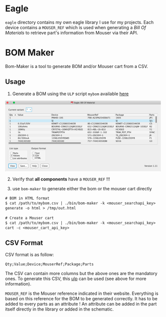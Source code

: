 # Eagle

`eagle` directory contains my own eagle library I use for my projects.
Each device contains a `MOUSER_REF` which is used when generating a *Bill Of Materials* to retrieve part's information from Mouser via their API.

# BOM Maker
Bom-Maker is a tool to generate BOM and/or Mouser cart from a CSV.

## Usage

1. Generate a BOM using the `ULP` script `mybom` available [here](eagle/ulps/mybom.ulp)

![mybom export](doc/img/mybom.png)

2. Verify that **all components** have a `MOUSER_REF` !!!

3. use `bom-maker` to generate either the bom or the mouser cart directly
```
# BOM in HTML format
$ cat /path/to/mybom.csv | ./bin/bom-maker -k <mouser_searchapi_key> generate -o html > /tmp/out.html

# Create a Mouser cart
$ cat /path/to/mybom.csv | ./bin/bom-maker -k <mouser_searchapi_key> cart -c <mouser_cart_api_key>
```

## CSV Format

CSV format is as follow:
```
Qty;Value;Device;MouserRef;Package;Parts
```

The CSV can contain more columns but the above ones are the mandatory ones.
To generate this CSV, this [ulp](eagle/ulps/mybom.ulp) can be used (see above for more information).

`MOUSER_REF` is the Mouser reference indicated in their website. Everything is based on this reference for the BOM to be generated correctly. It has to be added to every parts as an attribute !
An attribute can be added in the part itself directly in the library or added in the schematic.
